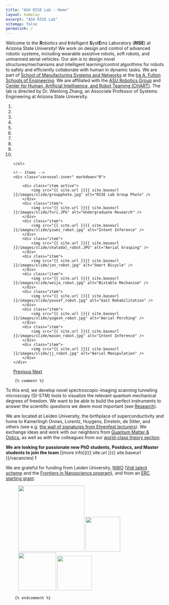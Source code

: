 ```yaml
---
title: "ASU RISE Lab - Home"
layout: homelay
excerpt: "ASU RISE Lab"
sitemap: false
permalink: /
---
```


Welcome to the <b>R</b>obotics and <b>I</b>ntelligent <b>S</b>yst<b>E</b>ms Laboratory (<b>RISE</b>) at Arizona State University! We work on design and control of advanced robotic systems, including wearable assistive robots, soft robots, and unmanned aerial vehicles. Our aim is to design novel structures/mechanisms and intelligent learning/control algorithms for robots to safely and efficiently collaborate with human in dynamic tasks. 
We are part of [School of Manufacturing Systems and Networks](https://msn.engineering.asu.edu/) at the [Ira A. Fulton Schools of Engineering](https://engineering.asu.edu/). We are affiliated with the [ASU Robotics Group](https://robotics.asu.edu/) and [Center for Human, Artificial Intelligence, and Robot Teaming (CHART)](https://globalsecurity.asu.edu/center-human-artificial-intelligence-and-robot-teaming). The lab is directed by Dr. Wenlong Zhang, an Associate Professor of Systems Engineering at Arizona State University.
<div markdown="0" id="carousel" class="carousel slide" data-ride="carousel" data-interval="5000" data-pause="hover" >
    <!-- Menu -->
    <ol class="carousel-indicators">
        <li data-target="#carousel" data-slide-to="0" class="active"></li>
        <li data-target="#carousel" data-slide-to="1"></li>
        <li data-target="#carousel" data-slide-to="2"></li>
        <li data-target="#carousel" data-slide-to="3"></li>
        <li data-target="#carousel" data-slide-to="4"></li>
		<li data-target="#carousel" data-slide-to="5"></li>
		<li data-target="#carousel" data-slide-to="6"></li>
		<li data-target="#carousel" data-slide-to="7"></li>
		<li data-target="#carousel" data-slide-to="8"></li>
		<li data-target="#carousel" data-slide-to="9"></li>
		
    </ol>

    <!-- Items -->
    <div class="carousel-inner" markdown="0">

        <div class="item active">
            <img src="{{ site.url }}{{ site.baseurl }}/images/slide/groupphoto.jpg" alt="RISE Lab Group Photo" />
        </div>
        <div class="item">
            <img src="{{ site.url }}{{ site.baseurl }}/images/slide/furi.JPG" alt="Undergraduate Research" />
        </div>
        <div class="item">
            <img src="{{ site.url }}{{ site.baseurl }}/images/slide/yiwei_robot.jpg" alt="Intent Inference" />
        </div>
        <div class="item">
            <img src="{{ site.url }}{{ site.baseurl }}/images/slide/shatadal_robot.JPG" alt="Aerial Grasping" />
        </div>
        <div class="item">
            <img src="{{ site.url }}{{ site.baseurl }}/images/slide/jon_robot.jpg" alt="Smart Bicycle" />
        </div>
		<div class="item">
            <img src="{{ site.url }}{{ site.baseurl }}/images/slide/weija_robot.jpg" alt="Bistable Mechanism" />
        </div>
		<div class="item">
            <img src="{{ site.url }}{{ site.baseurl }}/images/slide/yousef_robot.jpg" alt="Gait Rehabilitation" />
        </div>
		<div class="item">
            <img src="{{ site.url }}{{ site.baseurl }}/images/slide/yogesh_robot.jpg" alt="Aerial Perching" />
        </div>
		<div class="item">
            <img src="{{ site.url }}{{ site.baseurl }}/images/slide/mason_robot.jpg" alt="Intent Inference" />
        </div>
		<div class="item">
            <img src="{{ site.url }}{{ site.baseurl }}/images/slide/jj_robot.jpg" alt="Aerial Manipulation" />
        </div>
    </div>
  <a class="left carousel-control" href="#carousel" role="button" data-slide="prev">
    <span class="glyphicon glyphicon-chevron-left" aria-hidden="true"></span>
    <span class="sr-only">Previous</span>
  </a>
  <a class="right carousel-control" href="#carousel" role="button" data-slide="next">
    <span class="glyphicon glyphicon-chevron-right" aria-hidden="true"></span>
    <span class="sr-only">Next</span>
  </a>
</div>


		{% comment %}

To this end, we develop novel spectroscopic-imaging scanning tunneling microscopy (SI-STM) tools to visualize the relevant quantum mechanical degrees of freedom. We want to be able to build the perfect instruments to answer the  scientific questions we deem most important (see [Research](research)).

We are located at Leiden University, the birthplace of superconductivity and home to Kamerlingh Onnes, Lorentz, Huygens, Einstein, de Sitter, and others (see e.g. [the wall of signatures from Ehrenfest lecturers](https://www.lorentz.leidenuniv.nl/history/colloquium/muur_heel.html)). We exchange ideas and work with our neighbors from [Quantum Matter & Optics](http://www.physics.leidenuniv.nl/qo-home), as well as with the colleagues from our [world-class theory section](https://www.lorentz.leidenuniv.nl).

 **We are  looking for passionate new PhD students, Postdocs, and Master students to join the team** [(more info)]({{ site.url }}{{ site.baseurl }}/vacancies) **!**


We are grateful for funding from Leiden University, [NWO](www.nwo.nl) ([Vidi talent scheme](http://www.nwo.nl/en/research-and-results/programmes/Talent+Scheme) and the [Frontiers in Nanoscience program](https://www.universiteitleiden.nl/en/research/research-projects/science/frontiers-of-nanoscience-nanofront)), and from an [ERC starting grant](https://erc.europa.eu/funding/starting-grants).

<figure class="fourth">
  <img src="{{ site.url }}{{ site.baseurl }}/images/logopic/Logo_Leiden.jpg" style="width: 210px">
  <img src="{{ site.url }}{{ site.baseurl }}/images/logopic/Logo_Nanofront.jpg" style="width: 110px">
  <img src="{{ site.url }}{{ site.baseurl }}/images/logopic/Logo_NWO.jpg" style="width: 120px">
  <img src="{{ site.url }}{{ site.baseurl }}/images/logopic/Logo_ERC.jpg" style="width: 110px">
</figure>

		{% endcomment %}
